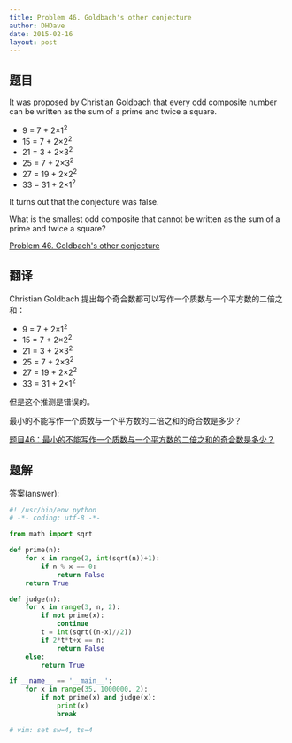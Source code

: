 ```yaml
---
title: Problem 46. Goldbach's other conjecture
author: DHDave
date: 2015-02-16
layout: post
---
```


## 题目

It was proposed by Christian Goldbach that every odd composite number can be written as the sum of a prime and twice a square.

+ 9 = 7 + 2×1<sup>2</sup>
+ 15 = 7 + 2×2<sup>2</sup>
+ 21 = 3 + 2×3<sup>2</sup>
+ 25 = 7 + 2×3<sup>2</sup>
+ 27 = 19 + 2×2<sup>2</sup>
+ 33 = 31 + 2×1<sup>2</sup>

It turns out that the conjecture was false.
<!--more-->
What is the smallest odd composite that cannot be written as the sum of a prime and twice a square?

[Problem 46. Goldbach's other conjecture](https://projecteuler.net/problem=46 "Problem 46")

## 翻译

Christian Goldbach 提出每个奇合数都可以写作一个质数与一个平方数的二倍之和：

+ 9 = 7 + 2×1<sup>2</sup>
+ 15 = 7 + 2×2<sup>2</sup>
+ 21 = 3 + 2×3<sup>2</sup>
+ 25 = 7 + 2×3<sup>2</sup>
+ 27 = 19 + 2×2<sup>2</sup>
+ 33 = 31 + 2×1<sup>2</sup>

但是这个推测是错误的。

最小的不能写作一个质数与一个平方数的二倍之和的奇合数是多少？

[题目46：最小的不能写作一个质数与一个平方数的二倍之和的奇合数是多少？](http://pe.spiritzhang.com/index.php/2011-05-11-09-44-54/47-46 "题目46")

## 题解

答案(answer): 

```python
#! /usr/bin/env python
# -*- coding: utf-8 -*-

from math import sqrt

def prime(n):
    for x in range(2, int(sqrt(n))+1):
        if n % x == 0:
            return False
    return True

def judge(n):
    for x in range(3, n, 2):
        if not prime(x):
            continue
        t = int(sqrt((n-x)//2))
        if 2*t*t+x == n:
            return False
    else:
        return True

if __name__ == '__main__':
    for x in range(35, 1000000, 2):
        if not prime(x) and judge(x):
            print(x)
            break

# vim: set sw=4, ts=4
```
